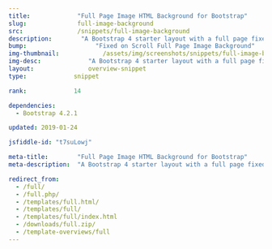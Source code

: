 ```yaml
---
title:             "Full Page Image HTML Background for Bootstrap"
slug:              full-image-background
src:               /snippets/full-image-background
description:	    "A Bootstrap 4 starter layout with a full page fixed background image and content cards"
bump:			        "Fixed on Scroll Full Page Image Background"
img-thumbnail:	    	  /assets/img/screenshots/snippets/full-image-background.jpg
img-desc:		      "A Bootstrap 4 starter layout with a full page fixed background image and content cards"
layout:		    	  overview-snippet
type:             snippet

rank:             14

dependencies:     
  - Bootstrap 4.2.1

updated: 2019-01-24

jsfiddle-id: "t7suLowj"

meta-title:        "Full Page Image HTML Background for Bootstrap"
meta-description:  "A Bootstrap 4 starter layout with a full page fixed on scrolling background image and content cards - created by Start Bootstrap."

redirect_from:
  - /full/
  - /full.php/
  - /templates/full.html/
  - /templates/full/
  - /templates/full/index.html
  - /downloads/full.zip/
  - /template-overviews/full
---
```

